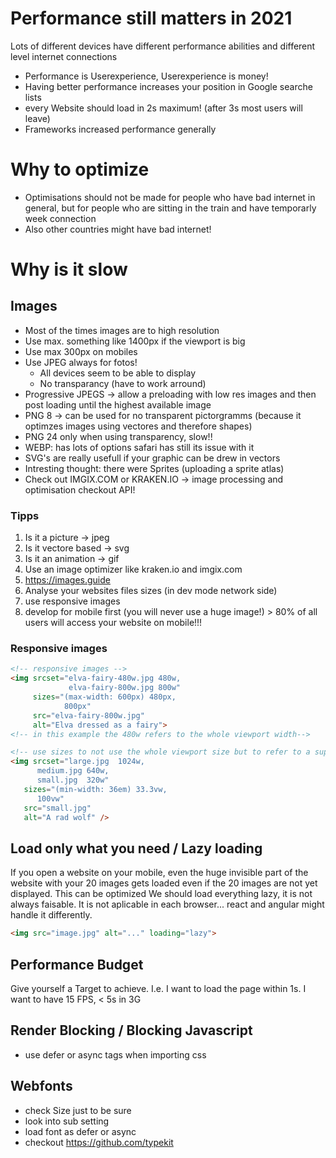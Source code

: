 # Performance still matters in 2021

Lots of different devices have different performance abilities and different level internet connections

- Performance is Userexperience, Userexperience is money!
- Having better performance increases your position in Google searche lists
- every Website should load in 2s maximum! (after 3s most users will leave)
- Frameworks increased performance generally

# Why to optimize

- Optimisations should not be made for people who have bad internet in general, but for people who are sitting in the train and have temporarly week connection
- Also other countries might have bad internet!

# Why is it slow

## Images
- Most of the times images are to high resolution
- Use max. something like 1400px if the viewport is big
- Use max 300px on mobiles
- Use JPEG always for fotos!
  -  All devices seem to be able to display
  -  No transparancy (have to work arround)
- Progressive JPEGS -> allow a preloading with low res images and then post loading until the highest available image
- PNG 8 -> can be used for no transparent pictorgramms (because it optimzes images using vectores and therefore shapes)
- PNG 24 only when using transparency, slow!!
- WEBP: has lots of options safari has still its issue with it
- SVG's are really usefull if your graphic can be drew in vectors
- Intresting thought: there were Sprites (uploading a sprite atlas)
- Check out IMGIX.COM or KRAKEN.IO -> image processing and optimisation checkout API!

### Tipps
1. Is it a picture -> jpeg
2. Is it vectore based -> svg
3. Is it an animation -> gif
4. Use an image optimizer like kraken.io and imgix.com
5. https://images.guide
6. Analyse your websites files sizes (in dev mode network side)
7. use responsive images
8. develop for mobile first (you will never use a huge image!) > 80% of all users will access your website on mobile!!!

### Responsive images
```html
<!-- responsive images -->
<img srcset="elva-fairy-480w.jpg 480w,
             elva-fairy-800w.jpg 800w"
     sizes="(max-width: 600px) 480px,
            800px"
     src="elva-fairy-800w.jpg"
     alt="Elva dressed as a fairy">
<!-- in this example the 480w refers to the whole viewport width-->
```

```html
<!-- use sizes to not use the whole viewport size but to refer to a supsize-->
<img srcset="large.jpg  1024w,
      medium.jpg 640w,
      small.jpg  320w"
   sizes="(min-width: 36em) 33.3vw,
      100vw"
   src="small.jpg"
   alt="A rad wolf" />

```

## Load only what you need / Lazy loading
If you open a website on your mobile, even the huge invisible part of the website with your 20 images gets loaded even if the 20 images are not yet displayed. This can be optimized
We should load everything lazy, it is not always faisable. It is not aplicable in each browser... react and angular might handle it differently.
```html
<img src="image.jpg" alt="..." loading="lazy">
```

## Performance Budget
Give yourself a Target to achieve. I.e. I want to load the page within 1s. I want to have 15 FPS, < 5s in 3G

## Render Blocking / Blocking Javascript
- use defer or async tags when importing css

## Webfonts
- check Size just to be sure
- look into sub setting
- load font as defer or async
- checkout https://github.com/typekit
